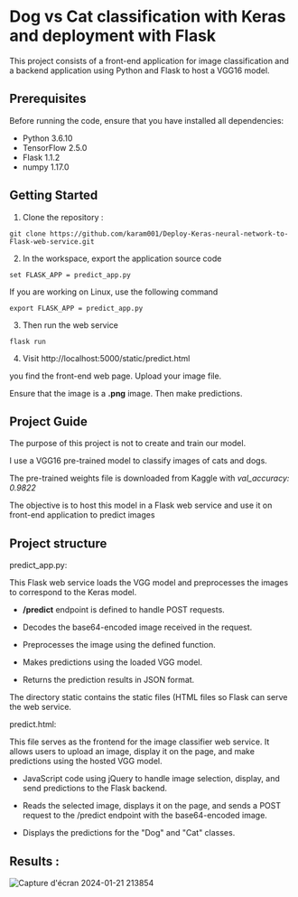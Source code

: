 # Dog vs Cat classification with Keras and deployment with Flask
This project consists of a front-end application for image classification and a backend application using Python and Flask to host a VGG16 model.

## Prerequisites
Before running the code, ensure that you have installed all dependencies:
- Python	3.6.10
- TensorFlow	2.5.0
- Flask	1.1.2
- numpy	1.17.0

## Getting Started
1. Clone the repository :

`git clone https://github.com/karam001/Deploy-Keras-neural-network-to-Flask-web-service.git`


2. In the workspace, export the application source code

`set FLASK_APP = predict_app.py`

If you are working on Linux, use the following command

`export FLASK_APP = predict_app.py`

3. Then run the web service

`flask run`

4. Visit http://localhost:5000/static/predict.html

you find the front-end web page. Upload your image file.

Ensure that the image is a **.png** image. Then make predictions.

## Project Guide

The purpose of this project is not to create and train our model.

I use a VGG16 pre-trained model to classify images of cats and dogs.

The pre-trained weights file is downloaded from Kaggle with _val_accuracy: 0.9822_

The objective is to host this model in a Flask web service and use it on front-end application to predict images

## Project structure

predict_app.py:

This Flask web service loads the VGG model and preprocesses the images to correspond to the Keras model. 

  - **/predict** endpoint is defined to handle POST requests.
  
  - Decodes the base64-encoded image received in the request.
  
  - Preprocesses the image using the defined function.
  
  - Makes predictions using the loaded VGG model.
  
  - Returns the prediction results in JSON format.

The directory static contains the static files (HTML files so Flask can serve the web service.

predict.html: 

This file serves as the frontend for the image classifier web service. It allows users to upload an image, display it on the page, and make predictions using the hosted VGG model.

  - JavaScript code using jQuery to handle image selection, display, and send predictions to the Flask backend.
  
  - Reads the selected image, displays it on the page, and sends a POST request to the /predict endpoint with the base64-encoded image.

  - Displays the predictions for the "Dog" and "Cat" classes.

## Results :

![Capture d'écran 2024-01-21 213854](https://github.com/karam001/Deploy-Keras-neural-network-to-Flask-web-service/assets/107030749/065e6aec-7fd3-4f55-96d9-f8263d4d68ee)

